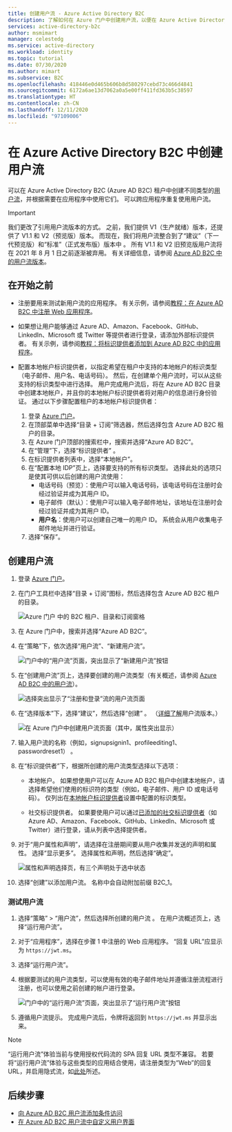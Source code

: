 ```yaml
---
title: 创建用户流 - Azure Active Directory B2C
description: 了解如何在 Azure 门户中创建用户流，以便在 Azure Active Directory B2C 中启用应用程序的注册、登录和用户配置文件编辑。
services: active-directory-b2c
author: msmimart
manager: celestedg
ms.service: active-directory
ms.workload: identity
ms.topic: tutorial
ms.date: 07/30/2020
ms.author: mimart
ms.subservice: B2C
ms.openlocfilehash: 418446e0d465b606b8d580297cebd73c466d4841
ms.sourcegitcommit: 6172a6ae13d7062a0a5e00ff411fd363b5c38597
ms.translationtype: HT
ms.contentlocale: zh-CN
ms.lasthandoff: 12/11/2020
ms.locfileid: "97109006"
---
```

# <a name="create-a-user-flow-in-azure-active-directory-b2c"></a>在 Azure Active Directory B2C 中创建用户流

可以在 Azure Active Directory B2C (Azure AD B2C) 租户中创建不同类型的[用户流](user-flow-overview.md)，并根据需要在应用程序中使用它们。 可以跨应用程序重复使用用户流。

> [!IMPORTANT]
> 我们更改了引用用户流版本的方式。 之前，我们提供 V1（生产就绪）版本，还提供了 V1.1 和 V2（预览版）版本。 而现在，我们将用户流整合到了“建议”（下一代预览版）和“标准”（正式发布版）版本中 。 所有 V1.1 和 V2 旧预览版用户流将在 2021 年 8 月 1 日之前逐渐被弃用。 有关详细信息，请参阅 [Azure AD B2C 中的用户流版本](user-flow-versions.md)。

## <a name="before-you-begin"></a>在开始之前

- 注册要用来测试新用户流的应用程序。 有关示例，请参阅[教程：在 Azure AD B2C 中注册 Web 应用程序](tutorial-register-applications.md)。
- 如果想让用户能够通过 Azure AD、Amazon、Facebook、GitHub、LinkedIn、Microsoft 或 Twitter 等提供者进行登录，请添加外部标识提供者。 有关示例，请参阅[教程：将标识提供者添加到 Azure AD B2C 中的应用程序](tutorial-add-identity-providers.md)。
- 配置本地帐户标识提供者，以指定希望在租户中支持的本地帐户的标识类型（电子邮件、用户名、电话号码）。 然后，在创建单个用户流时，可以从这些支持的标识类型中进行选择。 用户完成用户流后，将在 Azure AD B2C 目录中创建本地帐户，并且你的本地帐户标识提供者将对用户的信息进行身份验证。 通过以下步骤配置租户的本地帐户标识提供者：

   1. 登录 [Azure 门户](https://portal.azure.com/)。 
   2. 在顶部菜单中选择“目录 + 订阅”筛选器，然后选择包含 Azure AD B2C 租户的目录。
   3. 在 Azure 门户顶部的搜索栏中，搜索并选择“Azure AD B2C”。
   4. 在“管理”下，选择“标识提供者” 。
   5. 在标识提供者列表中，选择“本地帐户”。
   6. 在“配置本地 IDP”页上，选择要支持的所有标识类型。 选择此处的选项只是使其可供以后创建的用户流使用：
      - 电话号码（预览）：使用户可以输入电话号码，该电话号码在注册时会经过验证并成为其用户 ID。
      - 电子邮件（默认）：使用户可以输入电子邮件地址，该地址在注册时会经过验证并成为其用户 ID。
      - **用户名**：使用户可以创建自己唯一的用户 ID。 系统会从用户收集电子邮件地址并进行验证。
    7. 选择“保存”。

## <a name="create-a-user-flow"></a>创建用户流

1. 登录 [Azure 门户](https://portal.azure.com)。
2. 在门户工具栏中选择“目录 + 订阅”图标，然后选择包含 Azure AD B2C 租户的目录。

    ![Azure 门户 中的 B2C 租户、目录和订阅窗格](./media/create-user-flow/directory-subscription-pane.png)

3. 在 Azure 门户中，搜索并选择“Azure AD B2C”。
4. 在“策略”下，依次选择“用户流”、“新建用户流”。

    ![门户中的“用户流”页面，突出显示了“新建用户流”按钮](./media/create-user-flow/signup-signin-user-flow.png)

5. 在“创建用户流”页上，选择要创建的用户流类型（有关概述，请参阅 [Azure AD B2C 中的用户流](user-flow-overview.md)）。

    ![选择突出显示了“注册和登录”流的用户流页面](./media/create-user-flow/select-user-flow-type.png)

6. 在“选择版本”下，选择“建议”，然后选择“创建”  。 （[详细了解](user-flow-versions.md)用户流版本。）

    ![在 Azure 门户中创建用户流页面（其中，属性突出显示）](./media/create-user-flow/select-version.png)

7. 输入用户流的名称（例如，signupsignin1、profileediting1、passwordreset1）  。
8. 在“标识提供者”下，根据所创建的用户流类型选择以下选项：

   - 本地帐户。 如果想使用户可以在 Azure AD B2C 租户中创建本地帐户，请选择希望他们使用的标识符的类型（例如，电子邮件、用户 ID 或电话号码）。 仅列出在[本地帐户标识提供者](#before-you-begin)设置中配置的标识类型。

   - 社交标识提供者。 如果要使用户可以通过[已添加的社交标识提供者](tutorial-add-identity-providers.md)（如 Azure AD、Amazon、Facebook、GitHub、LinkedIn、Microsoft 或 Twitter）进行登录，请从列表中选择提供者。

9. 对于“用户属性和声明”，请选择在注册期间要从用户收集并发送的声明和属性。 选择“显示更多”。 选择属性和声明，然后选择“确定”。

    ![属性和声明选择页，有三个声明处于选中状态](./media/create-user-flow/signup-signin-attributes.png)

10. 选择“创建”以添加用户流。 名称中会自动附加前缀 B2C_1。

### <a name="test-the-user-flow"></a>测试用户流

1. 选择“策略” > “用户流”，然后选择所创建的用户流 。 在用户流概述页上，选择“运行用户流”。
1. 对于“应用程序”，选择在步骤 1 中注册的 Web 应用程序。 “回复 URL”应显示为 `https://jwt.ms`。
1. 选择“运行用户流”。
2. 根据要测试的用户流类型，可以使用有效的电子邮件地址并遵循注册流程进行注册，也可以使用之前创建的帐户进行登录。

    ![门户中的“运行用户流”页面，突出显示了“运行用户流”按钮](./media/create-user-flow/sign-up-sign-in-run-now.png)

1. 遵循用户流提示。 完成用户流后，令牌将返回到 `https://jwt.ms` 并显示出来。

> [!NOTE]
> “运行用户流”体验当前与使用授权代码流的 SPA 回复 URL 类型不兼容。 若要将“运行用户流”体验与这些类型的应用结合使用，请注册类型为“Web”的回复 URL，并启用隐式流，如[此处](tutorial-register-spa.md)所述。

## <a name="next-steps"></a>后续步骤

- [向 Azure AD B2C 用户流添加条件访问](conditional-access-user-flow.md)
- [在 Azure AD B2C 用户流中自定义用户界面](customize-ui-with-html.md)
